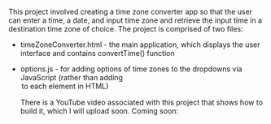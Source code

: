 This project involved creating a time zone converter app so that the user can enter a time, a date, and input time zone and retrieve the input time in a destination time zone of choice.
The project is comprised of two files: 
- timeZoneConverter.html - the main application, which displays the user interface and contains convertTime() function
- options.js - for adding options of time zones to the dropdowns via JavaScript (rather than adding <option> to each <select> element in HTML) 
  
  There is a YouTube video associated with this project that shows how to build it, which I will upload soon.
  Coming soon: <YouTube video>
